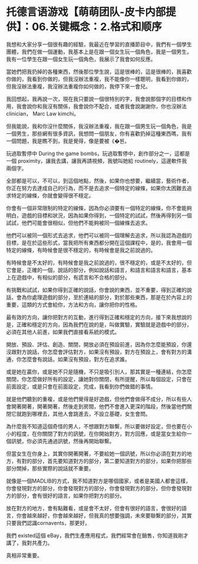 # 托德言语游戏【萌萌团队-皮卡内部提供】：06.关键概念：2.格式和顺序

我想和大家分享一個很有趣的經驗，我最近在學習的直播節目中，我們有一個學生團體，我們在做一個運動，我基本上是在跟一個女生玩一個角色，我是一個男生，我有一位學生在跟一個女生玩一個角色，我展示了我會如何反應。

當她們把我扔掉的各種東西，然後那位學生說，這是很棒的，這是很棒的，我喜歡你做的，我看到你做的，但我沒辦法重複，我不能像你一樣聰明，我看到你做的，但我沒辦法重複，我沒辦法重複你如何做的，我停下來一會兒。

我回想起，我再說一次，現在我只要說一個很特別的字，我會說那個字的目標和作用，我會說你和我沒有關係，我會說你不配合，或者我會說謝謝你，你也沒辦法 clinician， Marc Law kimchi。

但我能說，我和你沒什麼關係，我沒辦法重複，我在跟一個男生玩一個角色，我是一個男生，那些網有很多資訊，我想問一個朋友，你有喜歡扔掉這種東西嗎，我有一個問題，我是瞧不到，我是覺得，像是要被《�붠。

玩過取暫停中 During the game bombs，玩過取暫停中，創作部分之一，這都是一個 proximity，讓我去講，讓我再請視頻，我號叫她給 routinely，這邊軟件我兩個字。

全部都是可以，不可以，到這個地點，然後，如果你也想要，繼續當，藝術作者，你正在努力去達成自己的行為，而不是去追求一個特定的線條，如果你太困難去追求特定的線條，你就會變得很不穩定。

你會有一個非常限制的特定的線條，因為你必須要有一個特定的線條，你不會能夠明白，遊戲的目標和狀況，因為如果你得到，一個特定的試試，然後再得到另一個試試，他們可能會很相似，但他們不能夠被同一個線條去追求。

他們可以被同一個形式去追求，他們可以被同一個理解去追求，所以我認為遊戲的目標，是在於這些形式，當我把所有東西都分開在這個課程中，是的，我會用一個特定的線條，有時候會是很不穩定的，有時候會是我之前說過的。

有時候會是不太好的，有時候會是我之前說過的，很不穩定的，或是不太好的，但它會是，正確的一個，說話的部分，例如說話和語言，和語言和語言和語言，基本上在遊戲中，有相似的部分，有謊言和不合格的部分。

有挑戰和試試，如果你得到正確的說話，你會說的東西，並不重要，得到正確的說話，會為你處理遊戲的部分，至於連結的部分，對於那些東西，那是在於內容上的重要，這類的方式會給你，方法和方向，讓你把你的性格。

最有效的方向，讓你把對方的互動，進行得到正確和穩定的方向，接下來我想說的是，正確和穩定的方向，因為我們在說的是，叫做實驗，實驗就是遊戲中的部分，必須在其他人前進，如果我們直接看系統的模式。

開放、預設、評估、創造、關閉，開放必須在預設前進，因為你怎麼能預設，你還沒跟對方說話，你怎麼會評估對方，如果沒有預設，對方在預設上，會有對方的溝通，你怎麼會有說話，如果沒有預設，對方在追求誰。

或是她在贏你，或是她不只是隨機，不只是吸引別人，那其實是一種連結，你怎麼關閉，你怎麼做好所有的設定，讓她對你關閉，有所提醒，所以每個設定，只會在前面設定，或是只會在前面設定，完成，我看到你們做錯的事情。

就是他們聽到的重複，或是他們覺得是好遊戲，但他們會做得不成分，所以有些人會開著開著，開著開著，然後走到房間，他們不會進入更深的階段，然後當他們關閉它就跑到哪裡去，其他人會跳進去，不設立基礎，女生會問。

為什麼我不知道這個奇怪的男人，不想跟對方聯繫，所以要做好設定，但也要在小小的程度，在你關閉了對方的訊號，在你開始對方，對方回應，或是當女生給你一個訊號，你必須先通過訊號，然後再開始聯繫。

但當女生在你身上，其實你開著開著，不要給她一個訊號，所以你必須在對方的地方，有對的部分，首先要知道對方的部分，第二要知道對方的部分，如果你把那些部分關掉，那些實際的說話就不重要。

就像是一個MADLIB的方式，我不知道對方是哪個國家，或者是美國人都會這樣，你會發現對方的部分，你會發現對方的部分，你會發現對方的部分，但你會發現對方的部分，會有很好的語言，如果你把對方的部分。

放在對方的地方，會有點難看，或是會不太好，但會有很好的語言，會很好的語言，你會越來越好，你會越來越好，但我真的想要強調，未來要聯繫的部分，其實只要我們認識cornavents，那更好。

我們 existed這個 eBay，我們生產應用程式，我們經常會在銷售，你知道我剛才講了，我對共產力。

真相非常重要。